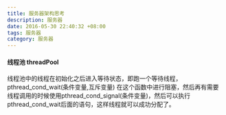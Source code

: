 ```yaml
---
title: 服务器架构思考
description: 服务器
date: 2016-05-30 22:40:32 +08:00
tags: 服务器
category: 服务器
---
```


#### 线程池 threadPool
线程池中的线程在初始化之后进入等待状态，即跑一个等待线程，pthread_cond_wait(条件变量,互斥变量)
在这个函数中进行阻塞，然后再有需要线程调用的时候使用pthread_cond_signal(条件变量)，然后可以执行pthread_cond_wait后面的语句，这样线程就可以成功分配了。
